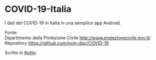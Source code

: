 # COVID-19-Italia
I dati del COVID-19 in Italia in una semplice app Android. 

Fonte:<br>
Dipartimento della Protezione Civile http://www.protezionecivile.gov.it/<br>
Repository https://github.com/pcm-dpc/COVID-19<br>

Scritto in [Kotlin](https://kotlinlang.org/)
